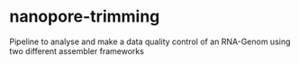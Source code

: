 # nanopore-trimming
Pipeline to analyse and make a data quality control of an RNA-Genom using two different assembler frameworks
